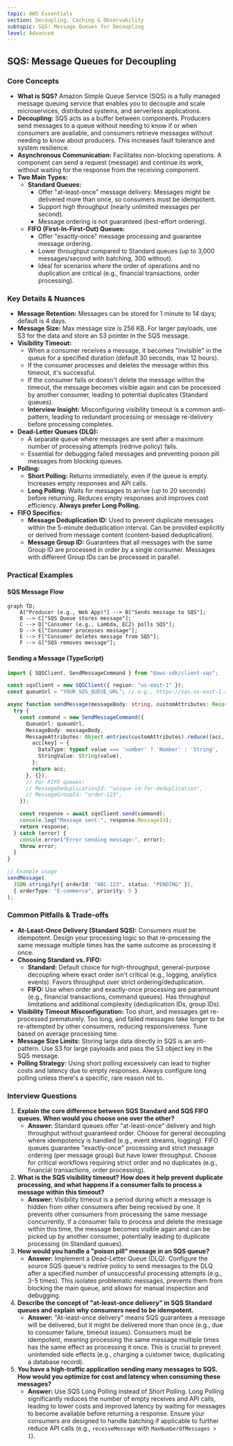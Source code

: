 ```yaml
---
topic: AWS Essentials
section: Decoupling, Caching & Observability
subtopic: SQS: Message Queues for Decoupling
level: Advanced
---
```


## SQS: Message Queues for Decoupling
### Core Concepts

*   **What is SQS?** Amazon Simple Queue Service (SQS) is a fully managed message queuing service that enables you to decouple and scale microservices, distributed systems, and serverless applications.
*   **Decoupling:** SQS acts as a buffer between components. Producers send messages to a queue without needing to know if or when consumers are available, and consumers retrieve messages without needing to know about producers. This increases fault tolerance and system resilience.
*   **Asynchronous Communication:** Facilitates non-blocking operations. A component can send a request (message) and continue its work, without waiting for the response from the receiving component.
*   **Two Main Types:**
    *   **Standard Queues:**
        *   Offer "at-least-once" message delivery. Messages might be delivered more than once, so consumers must be idempotent.
        *   Support high throughput (nearly unlimited messages per second).
        *   Message ordering is not guaranteed (best-effort ordering).
    *   **FIFO (First-In-First-Out) Queues:**
        *   Offer "exactly-once" message processing and guarantee message ordering.
        *   Lower throughput compared to Standard queues (up to 3,000 messages/second with batching, 300 without).
        *   Ideal for scenarios where the order of operations and no duplication are critical (e.g., financial transactions, order processing).

### Key Details & Nuances

*   **Message Retention:** Messages can be stored for 1 minute to 14 days; default is 4 days.
*   **Message Size:** Max message size is 256 KB. For larger payloads, use S3 for the data and store an S3 pointer in the SQS message.
*   **Visibility Timeout:**
    *   When a consumer receives a message, it becomes "invisible" in the queue for a specified duration (default 30 seconds, max 12 hours).
    *   If the consumer processes and deletes the message within this timeout, it's successful.
    *   If the consumer fails or doesn't delete the message within the timeout, the message becomes visible again and can be processed by another consumer, leading to potential duplicates (Standard queues).
    *   **Interview Insight:** Misconfiguring visibility timeout is a common anti-pattern, leading to redundant processing or message re-delivery before processing completes.
*   **Dead-Letter Queues (DLQ):**
    *   A separate queue where messages are sent after a maximum number of processing attempts (redrive policy) fails.
    *   Essential for debugging failed messages and preventing poison pill messages from blocking queues.
*   **Polling:**
    *   **Short Polling:** Returns immediately, even if the queue is empty. Increases empty responses and API calls.
    *   **Long Polling:** Waits for messages to arrive (up to 20 seconds) before returning. Reduces empty responses and improves cost efficiency. **Always prefer Long Polling.**
*   **FIFO Specifics:**
    *   **Message Deduplication ID:** Used to prevent duplicate messages within the 5-minute deduplication interval. Can be provided explicitly or derived from message content (content-based deduplication).
    *   **Message Group ID:** Guarantees that all messages with the same Group ID are processed in order by a single consumer. Messages with different Group IDs can be processed in parallel.

### Practical Examples

#### **SQS Message Flow**

```mermaid
graph TD;
    A["Producer (e.g., Web App)"] --> B["Sends message to SQS"];
    B --> C["SQS Queue stores message"];
    C --> D["Consumer (e.g., Lambda, EC2) polls SQS"];
    D --> E["Consumer processes message"];
    E --> F["Consumer deletes message from SQS"];
    F --> G["SQS removes message"];
```

#### **Sending a Message (TypeScript)**

```typescript
import { SQSClient, SendMessageCommand } from "@aws-sdk/client-sqs";

const sqsClient = new SQSClient({ region: "us-east-1" });
const queueUrl = "YOUR_SQS_QUEUE_URL"; // e.g., https://sqs.us-east-1.amazonaws.com/123456789012/my-queue

async function sendMessage(messageBody: string, customAttributes: Record<string, any>) {
  try {
    const command = new SendMessageCommand({
      QueueUrl: queueUrl,
      MessageBody: messageBody,
      MessageAttributes: Object.entries(customAttributes).reduce((acc, [key, value]) => {
        acc[key] = {
          DataType: typeof value === 'number' ? 'Number' : 'String',
          StringValue: String(value),
        };
        return acc;
      }, {}),
      // For FIFO queues:
      // MessageDeduplicationId: "unique-id-for-deduplication",
      // MessageGroupId: "order-123",
    });

    const response = await sqsClient.send(command);
    console.log("Message sent:", response.MessageId);
    return response;
  } catch (error) {
    console.error("Error sending message:", error);
    throw error;
  }
}

// Example usage
sendMessage(
  JSON.stringify({ orderId: "ABC-123", status: "PENDING" }),
  { orderType: "E-commerce", priority: 5 }
);
```

### Common Pitfalls & Trade-offs

*   **At-Least-Once Delivery (Standard SQS):** Consumers *must* be idempotent. Design your processing logic so that re-processing the same message multiple times has the same outcome as processing it once.
*   **Choosing Standard vs. FIFO:**
    *   **Standard:** Default choice for high-throughput, general-purpose decoupling where exact order isn't critical (e.g., logging, analytics events). Favors throughput over strict ordering/deduplication.
    *   **FIFO:** Use when order and exactly-once processing are paramount (e.g., financial transactions, command queues). Has throughput limitations and additional complexity (deduplication IDs, group IDs).
*   **Visibility Timeout Misconfiguration:** Too short, and messages get re-processed prematurely. Too long, and failed messages take longer to be re-attempted by other consumers, reducing responsiveness. Tune based on average processing time.
*   **Message Size Limits:** Storing large data directly in SQS is an anti-pattern. Use S3 for large payloads and pass the S3 object key in the SQS message.
*   **Polling Strategy:** Using short polling excessively can lead to higher costs and latency due to empty responses. Always configure long polling unless there's a specific, rare reason not to.

### Interview Questions

1.  **Explain the core difference between SQS Standard and SQS FIFO queues. When would you choose one over the other?**
    *   **Answer:** Standard queues offer "at-least-once" delivery and high throughput without guaranteed order. Choose for general decoupling where idempotency is handled (e.g., event streams, logging). FIFO queues guarantee "exactly-once" processing and strict message ordering (per message group) but have lower throughput. Choose for critical workflows requiring strict order and no duplicates (e.g., financial transactions, order processing).
2.  **What is the SQS visibility timeout? How does it help prevent duplicate processing, and what happens if a consumer fails to process a message within this timeout?**
    *   **Answer:** Visibility timeout is a period during which a message is hidden from other consumers after being received by one. It prevents other consumers from processing the same message concurrently. If a consumer fails to process and delete the message within this time, the message becomes visible again and can be picked up by another consumer, potentially leading to duplicate processing (in Standard queues).
3.  **How would you handle a "poison pill" message in an SQS queue?**
    *   **Answer:** Implement a Dead-Letter Queue (DLQ). Configure the source SQS queue's redrive policy to send messages to the DLQ after a specified number of unsuccessful processing attempts (e.g., 3-5 times). This isolates problematic messages, prevents them from blocking the main queue, and allows for manual inspection and debugging.
4.  **Describe the concept of "at-least-once delivery" in SQS Standard queues and explain why consumers need to be idempotent.**
    *   **Answer:** "At-least-once delivery" means SQS guarantees a message will be delivered, but it might be delivered more than once (e.g., due to consumer failure, timeout issues). Consumers must be idempotent, meaning processing the same message multiple times has the same effect as processing it once. This is crucial to prevent unintended side effects (e.g., charging a customer twice, duplicating a database record).
5.  **You have a high-traffic application sending many messages to SQS. How would you optimize for cost and latency when consuming these messages?**
    *   **Answer:** Use SQS Long Polling instead of Short Polling. Long Polling significantly reduces the number of empty receives and API calls, leading to lower costs and improved latency by waiting for messages to become available before returning a response. Ensure your consumers are designed to handle batching if applicable to further reduce API calls (e.g., `receiveMessage` with `MaxNumberOfMessages > 1`).